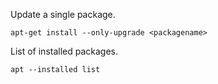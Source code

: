 Update a single package.

`apt-get install --only-upgrade <packagename>`

List of installed packages.

`apt --installed list`
